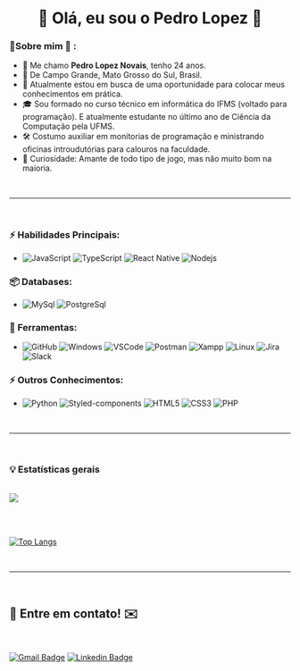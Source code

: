 <h1 align="center"> 
 🚀 Olá, eu sou o Pedro Lopez 🚀
</h1>

### 👦Sobre mim :seedling: :

- 👋 Me chamo **Pedro Lopez Novais**, tenho 24 anos.
- 📌 De Campo Grande, Mato Grosso do Sul, Brasil.
- 💼 Atualmente estou em busca de uma oportunidade para colocar meus conhecimentos em prática.
- 🎓 Sou formado no curso técnico em informática do IFMS (voltado para programação). E atualmente estudante no último ano de Ciência da Computação pela UFMS.
- 🛠️ Costumo auxiliar em monitorias de programação e ministrando oficinas introudutórias para calouros na faculdade.
- 🔭 Curiosidade: Amante de todo tipo de jogo, mas não muito bom na maioria.

<br>
<hr>
<br>

### ⚡ Habilidades Principais:

- ![JavaScript](https://img.shields.io/badge/-JavaScript-black?style=flat-square&logo=javascript)
  ![TypeScript](https://img.shields.io/badge/-TypeScript-black?style=flat-square&logo=typescript)
  ![React Native](https://img.shields.io/badge/-ReactNative-black?style=flat-square&logo=react)
  ![Nodejs](https://img.shields.io/badge/-Nodejs-black?style=flat-square&logo=Node.js)

### 📦 Databases:

- ![MySql](https://img.shields.io/badge/-MySql-003B57?&logo=MySQL&logoColor=FFFFFF) ![PostgreSql](https://img.shields.io/badge/-PostgreSql-336791?&logo=postgresql&logoColor=FFFFFF)

### 🧰 Ferramentas:

- ![GitHub](https://img.shields.io/badge/-GitHub-181717?&logo=GitHub&logoColor=FFFFFF) ![Windows](https://img.shields.io/badge/-Windows-0078D6?&logo=Windows&logoColor=FFFFFF) ![VSCode](https://img.shields.io/badge/-VSCode-007ACC?&logo=Visual%20Studio%20Code&logoColor=FFFFFF) ![Postman](https://img.shields.io/badge/-Postman-FF6C37?&logo=Postman&logoColor=FFFFFF) ![Xampp](https://img.shields.io/badge/-XAMPP-FB7A24?&logo=XAMPP&logoColor=FFFFFF) ![Linux](https://img.shields.io/badge/-Linux-FCC624?&logo=Linux&logoColor=FFFFFF) ![Jira](https://img.shields.io/badge/-Jira-0052CC?style=flat-square&logo=Jira&link=https://github.com/ildaneta/) ![Slack](https://img.shields.io/badge/-Slack-4A154B?style=flat-square&logo=Slack&link=https://github.com/ildaneta/)

### ⚡ Outros Conhecimentos:

- ![Python](https://img.shields.io/badge/-Python-3776AB?&logo=Python&logoColor=FFFFFF)
  ![Styled-components](https://img.shields.io/badge/-Styled%20Components-pink?style=flat-square&logo=styled-components)
  ![HTML5](https://img.shields.io/badge/-HTML5-E34F26?style=flat-square&logo=html5&logoColor=white)
  ![CSS3](https://img.shields.io/badge/-CSS3-1572B6?style=flat-square&logo=css3)
  ![PHP](https://img.shields.io/badge/-PHP-1572B6?style=flat-square&logo=php)

<br>
<hr>

<br>

### 💡 Estatísticas gerais

<br>

<img align='center' src="https://github-readme-stats.vercel.app/api?username=lopeznovais">

<br><br>

[![Top Langs](https://github-readme-stats.vercel.app/api/top-langs/?username=lopeznovais&layout=compact&hide=ruby)](https://github.com/lopeznovais/)

<br>

<hr>

<br>

## 💬 Entre em contato! ✉️

<br>

[![Gmail Badge](https://img.shields.io/badge/-lopeznovais@hotmail.com-c14438?style=flat-square&logo=Gmail&logoColor=white&link=mailto:lopeznovais@hotmail.com)](mailto:lopeznovais@hotmail.com) [![Linkedin Badge](https://img.shields.io/badge/-LinkedIn-blue?style=flat-square&logo=Linkedin&logoColor=white&link=https://www.linkedin.com/in/pedro-lopez-novais-85701316a/)](https://www.linkedin.com/in/pedro-lopez-novais-85701316a/)
